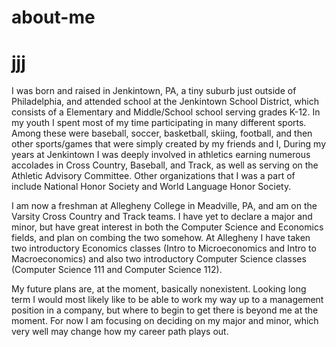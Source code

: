 # about-me
# jjj
I was born and raised in Jenkintown, PA, a tiny suburb just outside of Philadelphia, and attended school at the Jenkintown School District, which consists of a Elementary and Middle/School school serving grades K-12. In my youth I spent most of my time participating in many different sports. Among these were baseball, soccer, basketball, skiing, football, and then other sports/games that were simply created by my friends and I, During my years at Jenkintown I was deeply involved in athletics earning numerous accolades in Cross Country, Baseball, and Track, as well as serving on the Athletic Advisory Committee. Other organizations that I was a part of include National Honor Society and World Language Honor Society.

I am now a freshman at Allegheny College in Meadville, PA, and am on the Varsity Cross Country and Track teams. I have yet to declare a major and minor, but have great interest in both the Computer Science and Economics fields, and plan on combing the two somehow. At Allegheny I have taken two introductory Economics classes (Intro to Microeconomics and Intro to Macroeconomics) and also two introductory Computer Science classes (Computer Science 111 and Computer Science 112).

My future plans are, at the moment, basically nonexistent. Looking long term I would most likely like to be able to work my way up to a management position in a company, but where to begin to get there is beyond me at the moment. For now I am focusing on deciding on my major and minor, which very well may change how my career path plays out.

